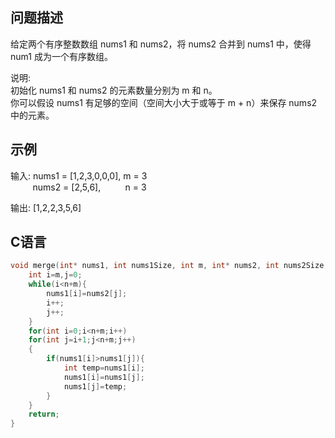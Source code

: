 问题描述
---------------
给定两个有序整数数组 nums1 和 nums2，将 nums2 合并到 nums1 中，使得 num1 成为一个有序数组。

说明:  
初始化 nums1 和 nums2 的元素数量分别为 m 和 n。  
你可以假设 nums1 有足够的空间（空间大小大于或等于 m + n）来保存 nums2 中的元素。

示例
----------------
输入:
nums1 = [1,2,3,0,0,0], m = 3  
&nbsp;&nbsp;&nbsp;&nbsp;&nbsp;&nbsp;&nbsp;&nbsp;&nbsp;nums2 = [2,5,6],&nbsp;&nbsp;&nbsp;&nbsp;&nbsp;&nbsp;&nbsp;&nbsp;&nbsp;&nbsp;n = 3

输出: [1,2,2,3,5,6]

C语言
-----------------
```C
void merge(int* nums1, int nums1Size, int m, int* nums2, int nums2Size, int n){
    int i=m,j=0;
    while(i<n+m){
        nums1[i]=nums2[j];
        i++;
        j++;
    }
    for(int i=0;i<n+m;i++)
    for(int j=i+1;j<n+m;j++)
    {
        if(nums1[i]>nums1[j]){
            int temp=nums1[i];
            nums1[i]=nums1[j];
            nums1[j]=temp;
        }
    }
    return;
}
```
